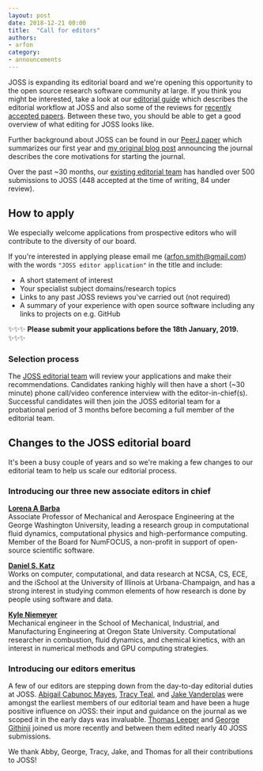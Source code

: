 ```yaml
---
layout: post
date: 2018-12-21 00:00
title:  "Call for editors"
authors:
- arfon
category:
- announcements
---
```


JOSS is expanding its editorial board and we're opening this opportunity to the open source research software community at large. If you think you might be interested, take a look at our [editorial guide](https://joss.readthedocs.io/en/latest/editing.html) which describes the editorial workflow at JOSS and also some of the reviews for [recently accepted papers](https://github.com/openjournals/joss-reviews/issues?utf8=%E2%9C%93&q=is%3Aclosed+label%3Aaccepted+). Between these two, you should be able to get a good overview of what editing for JOSS looks like.

Further background about JOSS can be found in our [PeerJ paper](https://peerj.com/articles/cs-147/) which summarizes our first year and [my original blog post](https://www.arfon.org/announcing-the-journal-of-open-source-software) announcing the journal describes the core motivations for starting the journal.

Over the past ~30 months, our [existing editorial team](http://joss.theoj.org/about#editorial_board) has handled over 500 submissions to JOSS (448 accepted at the time of writing, 84 under review).

## How to apply

We especially welcome applications from prospective editors who will contribute to the diversity of our board.

If you're interested in applying please email me (<arfon.smith@gmail.com>) with the words `"JOSS editor application"` in the title and include:

- A short statement of interest
- Your specialist subject domains/research topics
- Links to any past JOSS reviews you've carried out (not required)
- A summary of your experience with open source software including any links to projects on e.g. GitHub

✨✨✨ **Please submit your applications before the 18th January, 2019.** ✨✨✨

### Selection process

The [JOSS editorial team](http://joss.theoj.org/about#editorial_board) will review your applications and make their recommendations. Candidates ranking highly will then have a short (~30 minute) phone call/video conference interview with the editor-in-chief(s). Successful candidates will then join the JOSS editorial team for a probational period of 3 months before becoming a full member of the editorial team.

## Changes to the JOSS editorial board

It's been a busy couple of years and so we're making a few changes to our editorial team to help us scale our editorial process.

### Introducing our three new associate editors in chief

[**Lorena A Barba**](http://lorenabarba.com/)  
Associate Professor of Mechanical and Aerospace Engineering at the George Washington University, leading a research group in computational fluid dynamics, computational physics and high-performance computing. Member of the Board for NumFOCUS, a non-profit in support of open-source scientific software.

[**Daniel S. Katz**](http://danielskatz.org/)  
Works on computer, computational, and data research at NCSA, CS, ECE, and the iSchool at the University of Illinois at Urbana-Champaign, and has a strong interest in studying common elements of how research is done by people using software and data.

[**Kyle Niemeyer**](http://kyleniemeyer.com/)  
Mechanical engineer in the School of Mechanical, Industrial, and Manufacturing Engineering at Oregon State University. Computational researcher in combustion, fluid dynamics, and chemical kinetics, with an interest in numerical methods and GPU computing strategies.

### Introducing our editors emeritus

A few of our editors are stepping down from the day-to-day editorial duties at JOSS. [Abigail Cabunoc Mayes](http://acabunoc.github.io/), [Tracy Teal](http://idyll.org/~tracyt/), and [Jake Vanderplas](http://vanderplas.com/) were amongst the earliest members of our editorial team and have been a huge positive influence on JOSS: their input and guidance on the journal as we scoped it in the early days was invaluable. [Thomas Leeper](https://thomasleeper.com/) and [George Githinji](http://virec-group.org/george-githinji) joined us more recently and between them edited nearly 40 JOSS submissions.

We thank Abby, George, Tracy, Jake, and Thomas for all their contributions to JOSS!
